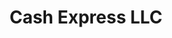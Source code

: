---
title: Cash Express LLC
slug: cash-express-llc
updated-on: '2024-05-30T13:44:31.749Z'
created-on: '2024-05-30T13:41:46.671Z'
published-on: '2024-05-30T13:54:32.469Z'
f_city-state-2:
- cms/city/cookeville-tn.md
- cms/city/hermitage-tn.md
- cms/city/humboldt-tn.md
- cms/city/oak-ridge-tn.md
- cms/city/evergreen-al.md
- cms/city/henderson-ky.md
- cms/city/bardstown-ky.md
- cms/city/greenville-ky.md
- cms/city/princeton-ky.md
- cms/city/newport-ky.md
- cms/city/jackson-ky.md
- cms/city/campbellsville-ky.md
- cms/city/flemingsburg-ky.md
- cms/city/russellville-ky.md
- cms/city/ashland-ky.md
- cms/city/paintsville-ky.md
- cms/city/liberty-ky.md
- cms/city/corbin-ky.md
- cms/city/albany-ky.md
- cms/city/xenia-oh.md
- cms/city/hamilton-oh.md
- cms/city/chesapeake-oh.md
- cms/city/smithville-tn.md
- cms/city/oneida-tn.md
- cms/city/dunlap-tn.md
- cms/city/lawrenceburg-tn.md
- cms/city/shelbyville-tn.md
- cms/city/martin-tn.md
- cms/city/lebanon-tn.md
- cms/city/clinton-tn.md
- cms/city/gallatin-tn.md
- cms/city/lafayette-tn.md
- cms/city/springfield-tn.md
- cms/city/jackson-tn.md
- cms/city/tullahoma-tn.md
- cms/city/lewisburg-tn.md
- cms/city/henderson-tn.md
- cms/city/crossville-tn.md
- cms/city/sparta-tn.md
- cms/city/parsons-tn.md
- cms/city/suffolk-va.md
- cms/city/alexander-city-al.md
- cms/city/bowling-green-ky.md
- cms/city/new-iberia-la.md
- cms/city/mount-juliet-tn.md
- cms/city/antioch-ca.md
- cms/city/taylorsville-ga.md
- cms/city/cartersville-ga.md
- cms/city/mc-minnville-tn.md
- cms/city/richmond-va.md
- cms/city/hampton-va.md
- cms/city/colonial-heights-va.md
- cms/city/newport-news-va.md
f_locations:
- cms/payday-loan/cash-express-llc-7448.md
- cms/payday-loan/cash-express-llc-7449.md
- cms/payday-loan/cash-express-llc-7450.md
- cms/payday-loan/cash-express-llc-7451.md
- cms/payday-loan/cash-express-llc-7452.md
- cms/payday-loan/cash-express-llc-7453.md
- cms/payday-loan/cash-express-llc-7454.md
- cms/payday-loan/cash-express-llc-7455.md
- cms/payday-loan/cash-express-llc-7456.md
- cms/payday-loan/cash-express-llc-7457.md
- cms/payday-loan/cash-express-llc-7458.md
- cms/payday-loan/cash-express-llc-7459.md
- cms/payday-loan/cash-express-llc-7460.md
- cms/payday-loan/cash-express-llc-7461.md
- cms/payday-loan/cash-express-llc-7462.md
- cms/payday-loan/cash-express-llc-7463.md
- cms/payday-loan/cash-express-llc-7464.md
- cms/payday-loan/cash-express-llc-7465.md
- cms/payday-loan/cash-express-llc-7466.md
- cms/payday-loan/cash-express-llc-7467.md
- cms/payday-loan/cash-express-llc-7468.md
- cms/payday-loan/cash-express-llc-7469.md
- cms/payday-loan/cash-express-llc-7470.md
- cms/payday-loan/cash-express-llc-7471.md
- cms/payday-loan/cash-express-llc-7472.md
- cms/payday-loan/cash-express-llc-7473.md
- cms/payday-loan/cash-express-llc-7474.md
- cms/payday-loan/cash-express-llc-7475.md
- cms/payday-loan/cash-express-llc-7476.md
- cms/payday-loan/cash-express-llc-7477.md
- cms/payday-loan/cash-express-llc-7478.md
- cms/payday-loan/cash-express-llc-7479.md
- cms/payday-loan/cash-express-llc-7480.md
- cms/payday-loan/cash-express-llc-7481.md
- cms/payday-loan/cash-express-llc-7482.md
- cms/payday-loan/cash-express-llc-7483.md
- cms/payday-loan/cash-express-llc-7484.md
- cms/payday-loan/cash-express-llc-7485.md
- cms/payday-loan/cash-express-llc-7486.md
- cms/payday-loan/cash-express-llc-7487.md
- cms/payday-loan/cash-express-llc-7488.md
- cms/payday-loan/cash-express-llc-7489.md
- cms/payday-loan/cash-express-llc-7490.md
- cms/payday-loan/cash-express-llc-7491.md
- cms/payday-loan/cash-express-llc-7492.md
- cms/payday-loan/cash-express-llc-7493.md
- cms/payday-loan/cash-express-llc-7494.md
- cms/payday-loan/cash-express-llc-7495.md
- cms/payday-loan/cash-express-llc-7496.md
- cms/payday-loan/cash-express-llc-7497.md
- cms/payday-loan/cash-express-llc-7498.md
- cms/payday-loan/cash-express-llc-7499.md
- cms/payday-loan/cash-express-llc-7500.md
- cms/payday-loan/cash-express-llc-7501.md
- cms/payday-loan/cash-express-llc-7502.md
- cms/payday-loan/cash-express-llc-7503.md
- cms/payday-loan/cash-express-llc-7504.md
- cms/payday-loan/cash-express-llc-7505.md
- cms/payday-loan/cash-express-llc-7506.md
- cms/payday-loan/cash-express-llc-7507.md
- cms/payday-loan/cash-express-llc-7508.md
- cms/payday-loan/cash-express-llc-7509.md
- cms/payday-loan/cash-express-llc-7510.md
- cms/payday-loan/cash-express-llc-7511.md
- cms/payday-loan/cash-express-llc-7512.md
- cms/payday-loan/cash-express-llc-7513.md
- cms/payday-loan/cash-express-llc-7514.md
- cms/payday-loan/cash-express-llc-7515.md
- cms/payday-loan/cash-express-llc-7516.md
- cms/payday-loan/cash-express-llc-7517.md
- cms/payday-loan/cash-express-llc-7518.md
- cms/payday-loan/cash-express-llc-7519.md
f_states:
- cms/state/tennessee.md
- cms/state/alabama.md
- cms/state/kentucky.md
- cms/state/ohio.md
- cms/state/virginia.md
- cms/state/louisiana.md
- cms/state/california.md
- cms/state/georgia.md
layout: '[company].html'
tags: company
---